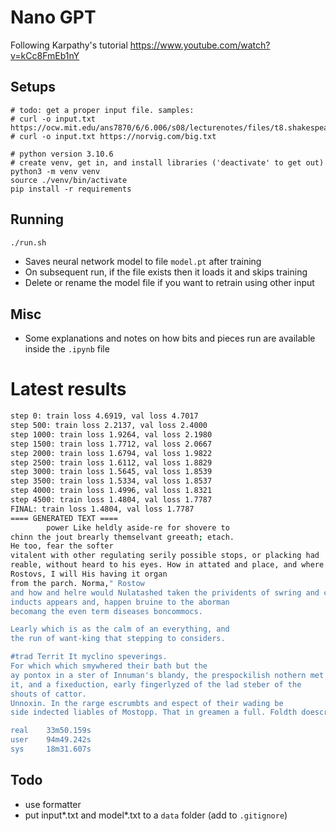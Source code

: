 
# Nano GPT
Following Karpathy's tutorial https://www.youtube.com/watch?v=kCc8FmEb1nY

## Setups
```
# todo: get a proper input file. samples:
# curl -o input.txt https://ocw.mit.edu/ans7870/6/6.006/s08/lecturenotes/files/t8.shakespeare.txt
# curl -o input.txt https://norvig.com/big.txt

# python version 3.10.6
# create venv, get in, and install libraries ('deactivate' to get out)
python3 -m venv venv
source ./venv/bin/activate
pip install -r requirements
```

## Running
```bash
./run.sh
```
* Saves neural network model to file `model.pt` after training
* On subsequent run, if the file exists then it loads it and skips training
* Delete or rename the model file if you want to retrain using other input

## Misc
* Some explanations and notes on how bits and pieces run are available inside the `.ipynb` file

# Latest results
```bash
step 0: train loss 4.6919, val loss 4.7017
step 500: train loss 2.2137, val loss 2.4000
step 1000: train loss 1.9264, val loss 2.1980
step 1500: train loss 1.7712, val loss 2.0667
step 2000: train loss 1.6794, val loss 1.9822
step 2500: train loss 1.6112, val loss 1.8829
step 3000: train loss 1.5645, val loss 1.8539
step 3500: train loss 1.5334, val loss 1.8537
step 4000: train loss 1.4996, val loss 1.8321
step 4500: train loss 1.4804, val loss 1.7787
FINAL: train loss 1.4804, val loss 1.7787
==== GENERATED TEXT ====
        power Like heldly aside-re for shovere to
chinn the jout brearly themselvant greeath; etach.
He too, fear the softer
vitalent with other regulating serily possible stops, or placking had
reable, without heard to his eyes. How in attated and place, and where
Rostovs, I will His having it organ
from the parch. Norma," Rostow
and how and helre would Nulatashed taken the prividents of swring and coverder but, dening and
inducts appears and, happen bruine to the aborman
becomang the even term diseases boncommocs.

Learly which is as the calm of an everything, and
the run of want-king that stepping to considers.

#trad Territ It myclino speverings.
For which which smywhered their bath but the
ay pontox in a ster of Innuman's blandy, the prespockilish nothern met frosury
it, and a fixeduction, early fingerlyzed of the lad steber of the
shouts of cattor.
Unnoxin. In the rarge escrumbts and espect of their wading be
side indected liables of Mostopp. That in greamen a full. Foldth doescrived how

real    33m50.159s
user    94m49.242s
sys     18m31.607s
```

## Todo
* use formatter
* put input*.txt and model*.txt to a `data` folder (add to `.gitignore`)
